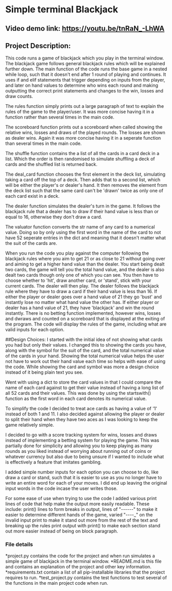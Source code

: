 # Simple terminal Blackjack

## Video demo link: https://youtu.be/tnRaN_-LhWA

## Project Description:
This code runs a game of blackjack which you play in the terminal window. The blackjack game follows general blackjack rules which will be explained further down.
The main function of the code runs the base game in a nested while loop, such that it doesn't end after 1 round of playing and continues.
It uses if and elif statements that trigger depending on inputs from the player, and later on hand values to determine who wins each round and making outputting the correct print statements and changes to the win, losses and draw counts.

The rules function simply prints out a large paragraph of text to explain the rules of the game to the player/user. It was more concise having it in a function rather than several times in the main code.

The scoreboard function prints out a scoreboard when called showing the relative wins, losses and draws of the played rounds. The losses are shown as dealer wins. Again it was more concise having it in a seperate function than several times in the main code.

The shuffle function contains the a list of all the cards in a card deck in a list. Which the order is then randomised to simulate shuffling a deck of cards and the shuffled list is returned back.

The deal_card function chooses the first element in the deck list, simulating taking a card off the top of a deck. Then adds that to a second list, which will be either the player's or dealer's hand. It then removes the element from the deck list such that the same card can't be 'drawn' twice as only one of each card exist in a deck.

The dealer function simulates the dealer's turn in the game. It follows the blackjack rule that a dealer has to draw if their hand value is less than or equal to 16, otherwise they don't draw a card.

The valuator function converts the str name of any card to a numerical value. Doing so by only using the first word in the name of the card to not have 52 seperate entries in the dict and meaning that it doesn't matter what the suit of the cards are.



When you run the code you play against the computer following the blackjack rules where you aim to get 21 or as close to 21 without going over and aiming to get a higher hand value than the dealer.
You start being dealt two cards, the game will tell you the total hand value, and the dealer is also dealt two cards though only one of which you can see. You then have to choose whether to 'hit', draw another card, or 'stand', stick with your current cards.
The dealer will then play. The dealer follows the blackjack rule where they have to draw a card if their hand value is less than 16.
If either the player or dealer goes over a hand value of 21 they go 'bust' and instantly lose no matter what hand value the other has.
If either player or dealer has a hand value of 21, they have 'blackjack' and win the round instantly.
There is no betting function implemented, however wins, losses and dwraws and counted on a scoreboard that is displayed at the exiting of the program.
The code will display the rules of the game, including what are valid inputs for each option.



##Design Choices:
I started with the initial idea of not showing what cards you had but only their values. I changed this to showing the cards you have, along with the symbol for the suit of the card, and the total numerical value of the cards in your hand. Showing the total numerical value helps the user not have to work out their hand value each time so helps with ease of using the code. While showing the card and symbol was more a design choice instead of it being plain text you see.


Went with using a dict to store the card values in that I could compare the name of each card against to get their value instead of having a long list of all 52 cards and their values. This was done by using the startswith() function as the first word in each card denotes its numerical value.


To simplify the code I decided to treat ace cards as having a value of '1' instead of both 1 and 11. I also decided against allowing the player or dealer to split their hand when they have two aces as I was looking to keep the game relatively simple.


I decided to go with a score tracking system for wins, losses and draws instead of implementing a betting system for playing the game. This was partially done for simplicity and allowing you to keep playing as many rounds as you liked instead of worrying about running out of coins or whatever currency but also due to being unsure if I wanted to include what is effectively a feature that imitates gambling.


I added simple number inputs for each option you can choose to do, like draw a card or stand, such that it is easier to use as you no longer have to write an entire word for each of your moves. I did end up leaving the original input words in the code incase the user writes those.


For some ease of use when trying to use the code I added various print lines of code that help make the output more easily readable. These include: print() lines to form breaks in output, lines of "------" to make it easier to determine different hands of the game, varied "_-_-_-_-_" on the invalid input print to make it stand out more from the rest of the text and breaking up the rules print output with print() to make each section stand out more easier instead of being on block paragraph.


### File details
*project.py contains the code for the project and when run simulates a simple game of blackjack in the terminal window.
*README.md is this file and contains an explanation of the project and other key information.
*requirements.txt contain a list of all pip-installable libraries that the project requires to run.
*test_project.py contains the test functions to test several of the functions in the main project code when run.
